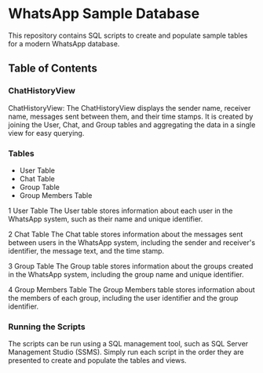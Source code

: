 # WhatsApp Sample Database
This repository contains SQL scripts to create and populate sample tables for a modern WhatsApp database.

## Table of Contents

### ChatHistoryView
ChatHistoryView: The ChatHistoryView displays the sender name, receiver name, messages sent between them, and their time stamps.
It is created by joining the User, Chat, and Group tables and aggregating the data in a single view for easy querying.

### Tables
- User Table
- Chat Table
- Group Table
- Group Members Table

1 User Table
The User table stores information about each user in the WhatsApp system, such as their name and unique identifier.

2 Chat Table
The Chat table stores information about the messages sent between users in the WhatsApp system, including the sender and receiver's identifier, the message text, and the time stamp.

3 Group Table
The Group table stores information about the groups created in the WhatsApp system, including the group name and unique identifier.

4 Group Members Table
The Group Members table stores information about the members of each group, including the user identifier and the group identifier.

### Running the Scripts
The scripts can be run using a SQL management tool, such as SQL Server Management Studio (SSMS).
Simply run each script in the order they are presented to create and populate the tables and views.

